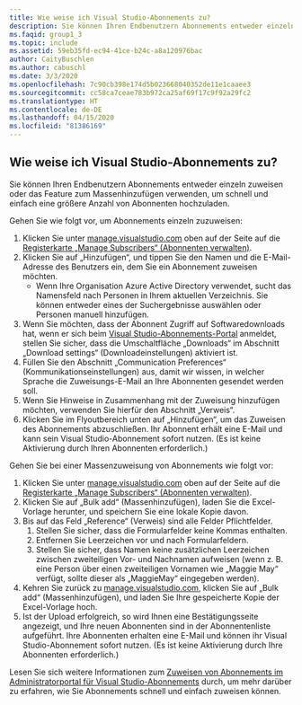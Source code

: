```yaml
---
title: Wie weise ich Visual Studio-Abonnements zu?
description: Sie können Ihren Endbenutzern Abonnements entweder einzeln zuweisen oder das Feature zum Massenhinzufügen verwenden, um schnell und einfach eine größere...
ms.faqid: group1_3
ms.topic: include
ms.assetid: 59eb35fd-ec94-41ce-b24c-a8a120976bac
author: CaityBuschlen
ms.author: cabuschl
ms.date: 3/3/2020
ms.openlocfilehash: 7c90cb398e174d5b023668040352de11e1caaee3
ms.sourcegitcommit: cc58ca7ceae783b972ca25af69f17c9f92a29fc2
ms.translationtype: HT
ms.contentlocale: de-DE
ms.lasthandoff: 04/15/2020
ms.locfileid: "81386169"
---
```

## <a name="how-do-i-assign-visual-studio-subscriptions"></a>Wie weise ich Visual Studio-Abonnements zu?

Sie können Ihren Endbenutzern Abonnements entweder einzeln zuweisen oder das Feature zum Massenhinzufügen verwenden, um schnell und einfach eine größere Anzahl von Abonnenten hochzuladen.

Gehen Sie wie folgt vor, um Abonnements einzeln zuzuweisen:

1. Klicken Sie unter [manage.visualstudio.com](https://manage.visualstudio.com) oben auf der Seite auf die [Registerkarte „Manage Subscribers“ (Abonnenten verwalten)](https://manage.visualstudio.com/subscribers).
2. Klicken Sie auf „Hinzufügen“, und tippen Sie den Namen und die E-Mail-Adresse des Benutzers ein, dem Sie ein Abonnement zuweisen möchten.
    - Wenn Ihre Organisation Azure Active Directory verwendet, sucht das Namensfeld nach Personen in Ihrem aktuellen Verzeichnis. Sie können entweder eines der Suchergebnisse auswählen oder Personen manuell hinzufügen.
3. Wenn Sie möchten, dass der Abonnent Zugriff auf Softwaredownloads hat, wenn er sich beim [Visual Studio-Abonnements-Portal](https://my.visualstudio.com/) anmeldet, stellen Sie sicher, dass die Umschaltfläche „Downloads“ im Abschnitt „Download settings“ (Downloadeinstellungen) aktiviert ist.
4. Füllen Sie den Abschnitt „Communication Preferences“ (Kommunikationseinstellungen) aus, damit wir wissen, in welcher Sprache die Zuweisungs-E-Mail an Ihre Abonnenten gesendet werden soll.
5. Wenn Sie Hinweise in Zusammenhang mit der Zuweisung hinzufügen möchten, verwenden Sie hierfür den Abschnitt „Verweis“.
6. Klicken Sie im Flyoutbereich unten auf „Hinzufügen“, um das Zuweisen des Abonnements abzuschließen. Ihr Abonnent erhält eine E-Mail und kann sein Visual Studio-Abonnement sofort nutzen. (Es ist keine Aktivierung durch Ihren Abonnenten erforderlich.)

Gehen Sie bei einer Massenzuweisung von Abonnements wie folgt vor:

1. Klicken Sie unter [manage.visualstudio.com](https://manage.visualstudio.com) oben auf der Seite auf die [Registerkarte „Manage Subscribers“ (Abonnenten verwalten)](https://manage.visualstudio.com/subscribers).
2. Klicken Sie auf „Bulk add“ (Massenhinzufügen), laden Sie die Excel-Vorlage herunter, und speichern Sie eine lokale Kopie davon.
3. Bis auf das Feld „Reference“ (Verweis) sind alle Felder Pflichtfelder.
    1. Stellen Sie sicher, dass die Formularfelder keine Kommas enthalten.
    2. Entfernen Sie Leerzeichen vor und nach Formularfeldern.
    3. Stellen Sie sicher, dass Namen keine zusätzlichen Leerzeichen zwischen zweiteiligen Vor- und Nachnamen aufweisen (wenn z. B. eine Person über einen zweiteiligen Vornamen wie „Maggie May“ verfügt, sollte dieser als „MaggieMay“ eingegeben werden).
4. Kehren Sie zurück zu [manage.visualstudio.com](https://manage.visualstudio.com), klicken Sie auf „Bulk add“ (Massenhinzufügen), und laden Sie Ihre gespeicherte Kopie der Excel-Vorlage hoch.
5. Ist der Upload erfolgreich, so wird Ihnen eine Bestätigungsseite angezeigt, und Ihre neuen Abonnenten sind in der Abonnentenliste aufgeführt. Ihre Abonnenten erhalten eine E-Mail und können ihr Visual Studio-Abonnement sofort nutzen. (Es ist keine Aktivierung durch Ihre Abonnenten erforderlich.)

Lesen Sie sich weitere Informationen zum [Zuweisen von Abonnements im Administratorportal für Visual Studio-Abonnements](https://docs.microsoft.com/visualstudio/subscriptions/assign-license#individual-assignments) durch, um mehr darüber zu erfahren, wie Sie Abonnements schnell und einfach zuweisen können.
